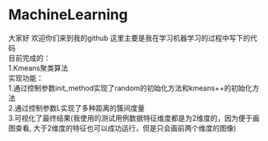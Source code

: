 # MachineLearning
大家好 欢迎你们来到我的github 这里主要是我在学习机器学习的过程中写下的代码<br/>
目前完成的：<br/>
1.Kmeans聚类算法<br/>
实现功能：<br/>
1.通过控制参数init_method实现了random的初始化方法和kmeans++的初始化方法<br/>
2.通过控制参数L实现了多种距离的簇间度量<br/>
3.可视化了最终结果(我使用的测试用例数据特征维度都是为2维度的，因为便于画图查看, 大于2维度的特征也可以成功运行，但是只会画前两个维度的图像)<br/>
